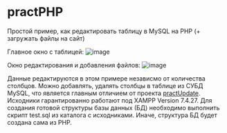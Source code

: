 # practPHP
Простой пример, как редактировать таблицу в MySQL на PHP (+ загружать файлы на сайт)

Главное окно с таблицей:
![image](https://github.com/vinichDev/practPHP/assets/87534961/cb3c56cd-be84-4ba8-a905-f723305b1eb8)

Окно редактирования и добавления файлов:
![image](https://github.com/vinichDev/practPHP/assets/87534961/bcafda2d-84d0-459b-a05b-8e72cfd0793e)


Данные редактируются в этом примере независмо от количества столбцов. Можно добавлять, удалять столбцы в таблице из СУБД MySQL, что является главным отличием от проекта [practUpdate](https://github.com/alex1543/practUpdate). Исходники гарантированно работают под XAMPP Version 7.4.27. Для создания готовой структуры базы данных (БД) необходимо выполнить скрипт test.sql из каталога с исходниками. Иначе, структура БД будет создана сама из PHP.
